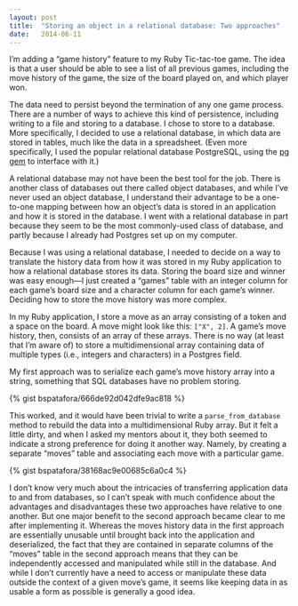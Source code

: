 ```yaml
---
layout: post
title:  "Storing an object in a relational database: Two approaches"
date:   2014-06-11
---
```


I’m adding a “game history” feature to my Ruby Tic-tac-toe game. The idea is
that a user should be able to see a list of all previous games, including the
move history of the game, the size of the board played on, and which player 
won.

The data need to persist beyond the termination of any one game process. There 
are a number of ways to achieve this kind of persistence, including writing to
a file and storing to a database. I chose to store to a database. More 
specifically, I decided to use a relational database, in which data are stored 
in tables, much like the data in a spreadsheet. (Even more specifically, I 
used the popular relational database PostgreSQL, using the [pg gem][] to 
interface with it.)

A relational database may not have been the best tool for the job. There is 
another class of databases out there called object databases, and while I’ve 
never used an object database, I understand their advantage to be a one-to-one 
mapping between how an object’s data is stored in an application and how it is 
stored in the database. I went with a relational database in part because they 
seem to be the most commonly-used class of database, and partly because I 
already had Postgres set up on my computer.

Because I was using a relational database, I needed to decide on a way to 
translate the history data from how it was stored in my Ruby application to 
how a relational database stores its data. Storing the board size and winner 
was easy enough—I just created a “games” table with an integer column for each 
game’s board size and a character column for each game’s winner. Deciding how 
to store the move history was more complex.

In my Ruby application, I store a move as an array consisting of a token and a 
space on the board. A move might look like this: `["X", 2]`. A game’s move 
history, then, consists of an array of these arrays. There is no way (at least 
that I’m aware of) to store a multidimensional array containing data of 
multiple types (i.e., integers and characters) in a Postgres field.

My first approach was to serialize each game’s move history array into a 
string, something that SQL databases have no problem storing.

{% gist bspatafora/666de92d042dfe9ac818 %}

This worked, and it would have been trivial to write a `parse_from_database` 
method to rebuild the data into a multidimensional Ruby array. But it felt a 
little dirty, and when I asked my mentors about it, they both seemed to 
indicate a strong preference for doing it another way. Namely, by creating a 
separate “moves” table and associating each move with a particular game.

{% gist bspatafora/38168ac9e00685c6a0c4 %}

I don’t know very much about the intricacies of transferring application data 
to and from databases, so I can’t speak with much confidence about the 
advantages and disadvantages these two approaches have relative to one 
another. But one major benefit to the second approach became clear to me after 
implementing it. Whereas the moves history data in the first approach are 
essentially unusable until brought back into the application and deserialized, 
the fact that they are contained in separate columns of the “moves” table in 
the second approach means that they can be independently accessed and 
manipulated while still in the database. And while I don’t currently have a 
need to access or manipulate these data outside the context of a given move’s 
game, it seems like keeping data in as usable a form as possible is generally 
a good idea.

[pg gem]: http://deveiate.org/code/pg/

